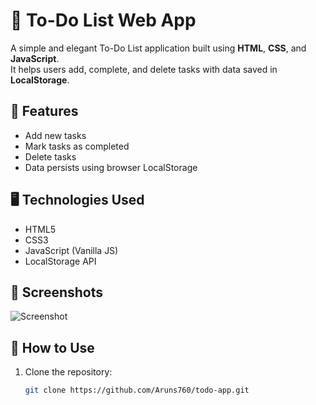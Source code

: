 # 📝 To-Do List Web App

A simple and elegant To-Do List application built using **HTML**, **CSS**, and **JavaScript**.  
It helps users add, complete, and delete tasks with data saved in **LocalStorage**.

## 🚀 Features

- Add new tasks
- Mark tasks as completed
- Delete tasks
- Data persists using browser LocalStorage

## 🖥️ Technologies Used

- HTML5
- CSS3
- JavaScript (Vanilla JS)
- LocalStorage API

## 📸 Screenshots

![Screenshot](screenshot.png) <!-- Optional: Add your screenshot here -->

## 📂 How to Use

1. Clone the repository:
   ```bash
   git clone https://github.com/Aruns760/todo-app.git
